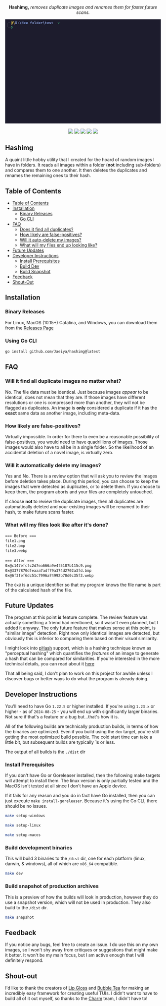 <p align="center">
<b>Hashimg,</b> <i>removes duplicate images and renames them for faster future scans.</i>
</p>

<p align="center">
   <img src="https://github.com/Jaeiya/hashimg/blob/1c5b3435dfede011f2f28e0f5d3d2907e1928e8d/demo/hashimg_demo.gif" alt="demo">
</p>

<p align="center">
   <a href="https://goreportcard.com/report/github.com/jaeiya/hashimg"><img src="https://goreportcard.com/badge/github.com/jaeiya/hashimg"></a>
   <a href="https://github.com/Jaeiya/hashimg/actions"><img src="https://img.shields.io/github/actions/workflow/status/jaeiya/hashimg/release.yml"></a>
   <a href="https://github.com/Jaeiya/hashimg/releases"><img src="https://img.shields.io/github/v/release/jaeiya/hashimg"></a>
   <a href="#"><img src="https://img.shields.io/github/go-mod/go-version/jaeiya/hashimg"></a>
   <a href="https://wakatime.com/projects/hashimg?branches=on%2Cdev"><img src="https://wakatime.com/badge/user/92eac300-9535-4747-a2e0-0cfb5d345c51/project/bb183dcc-4615-42c1-95f8-2395c879c3e3.svg"></a>

</p>

## Hashimg

A quaint little hobby utility that I created for the hoard of random images I have in folders. It
reads all images within a folder (**not** including sub-folders) and compares them to one another.
It then deletes the duplicates and renames the remaining ones to their hash.

## Table of Contents

- [Table of Contents](#table-of-contents)
- [Installation](#installation)
  - [Binary Releases](#binary-releases)
  - [Go CLI](#using-go-cli)
- [FAQ](#faq)
  - [Does it find all duplicates?](#will-it-find-all-duplicate-images-no-matter-what)
  - [How likely are false-positives?](#how-likely-are-false-positives)
  - [Will it auto-delete my images?](#will-it-automatically-delete-my-images)
  - [What will my files end up looking like?](#what-will-my-files-look-like-after-its-done)
- [Future Updates](#future-updates)
- [Developer Instructions](#developer-instructions)
  - [Install Prerequisites](#install-prerequisites)
  - [Build Dev](#build-development-binaries)
  - [Build Snapshot](#build-snapshot-of-production-archives)
- [Feedback](#feedback)
- [Shout-Out](#shout-out)

## Installation

### Binary Releases

For Linux, MacOS (10.15+) Catalina, and Windows, you can download them from the [Releases Page](https://github.com/Jaeiya/hashimg/releases)

### Using Go CLI

```bash
go install github.com/Jaeiya/hashimg@latest
```

## FAQ

### Will it find all duplicate images no matter what?

No. The file data must be identical. Just because images _appear_ to be identical, does not mean
that they are. If those images have different resolutions or one is compressed more than another,
they will not be flagged as duplicates. An image is **only** considered a duplicate if it has
the **exact** same data as another image, including meta-data.

### How likely are false-positives?

Virtually impossible. In order for there to even be a reasonable possibility of false-positives,
you would need to have quadrillions of images. Those images would also have to all be in
a single folder. So the likelihood of an accidental deletion of a novel image, is virtually zero.

### Will it automatically delete my images?

Yes and No. There is a review option that will ask you to review the images before deletion takes
place. During this period, you can choose to keep the images that were detected as duplicates,
or to delete them. If you choose to keep them, the program aborts and your files are completely
untouched.

If choose **not** to review the duplicate images, then all duplicates are automatically deleted
and your existing images will be renamed to their hash, to make future scans faster.

### What will my files look like after it's done?

```
=== Before ===
file1.png
file2.bmp
file3.webp

=== After ===
0x@c147efcfc2d7ea666a9e4f5187b115c9.png
0x@3377870dfeaaa7adf79a374d2702a3fd.bmp
0x@6f3fef6dc51c7996a74992b70d0c35f3.webp
```

The `0x@` is a unique identifier so that my program knows the file name is part of the calculated
hash of the file.

## Future Updates

The program at this point **is** feature complete. The review feature was actually something a friend
had mentioned, so it wasn't even planned, but I added it anyway. The only future feature that makes
sense at this point, is "similar image" detection. Right now only identical images are detected,
but obviously this is inferior to comparing them based on their _visual_ similarity.

I might look into [pHash] support, which is a hashing technique known as "perceptual hashing"
which quantifies the _features_ of an image to generate a hash that can be compared for similarities.
If you're interested in the more technical details, you can read about it [here](https://www.hackerfactor.com/blog/index.php?/archives/432-Looks-Like-It.html)

That all being said, I don't plan to work on this project for awhile unless I discover bugs or better
ways to do what the program is already doing.

[pHash]: https://github.com/corona10/goimagehash

## Developer Instructions

You'll need to have Go `1.22.5` or higher installed. If you're using `1.23.x` or higher - as of
`2024-08-25` - you will end up with significantly larger binaries. Not sure if that's a feature
or a bug but...that's how it is.

All of the following builds are technically production builds, in terms of how the binaries are
optimized. Even if you build using the `dev` target, you're still getting the most optimized
build possible. The cold start time can take a little bit, but subsequent builds are typically
1s or less.

The output of all builds is the `./dist` dir

### Install Prerequisites

If you don't have Go or Goreleaser installed, then the following make targets will attempt to
install them. The linux version is only partially tested and the MacOS isn't tested at all
since I don't have an Apple device.

If it fails for any reason and you do in fact have Go installed, then you can just execute
`make install-goreleaser`. Because it's using the Go CLI, there should be no issues.

```bash
make setup-windows
```

```bash
make setup-linux
```

```bash
make setup-macos
```

### Build development binaries

This will build 3 binaries to the `/dist` dir, one for each platform (linux, darwin, & windows),
all of which are `x86_64` compatible.

```bash
make dev
```

### Build snapshot of production archives

This is a preview of how the builds will look in production, however they do use a snapshot
version, which will not be used in production. They also build to the `/dist` dir.

```bash
make snapshot
```

## Feedback

If you notice any bugs, feel free to create an issue. I do use this on my own images, so I won't shy
away from critiques or suggestions that might make it better. It won't be my main focus, but I am
active enough that I will definitely respond.

## Shout-out

I'd like to thank the creators of [Lip Gloss] and [Bubble Tea] for making an incredibly easy framework
for creating useful TUIs. I didn't want to have to build all of it out myself, so thanks to the
[Charm] team, I didn't have to!

[Releases]: https://github.com/Jaeiya/hashimg/releases
[Lip Gloss]: https://github.com/charmbracelet/lipgloss
[Bubble Tea]: https://github.com/charmbracelet/bubbletea
[Charm]: https://charm.sh

